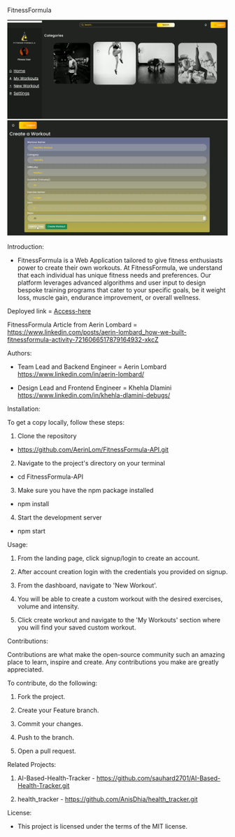 FitnessFormula

![dashboard-image](dashboard-1.png)
![custom-workout](create-workout.png)

Introduction:

- FitnessFormula is a Web Application tailored to give fitness enthusiasts power to create their own workouts. At FitnessFormula, we understand that each individual has unique fitness needs and preferences. Our platform leverages advanced algorithms and user input to design bespoke training programs that cater to your specific goals, be it weight loss, muscle gain, endurance improvement, or overall wellness.

Deployed link = [Access-here](https://web.fitnessformula.al-code.tech/)

FitnessFormula Article from Aerin Lombard = https://www.linkedin.com/posts/aerin-lombard_how-we-built-fitnessformula-activity-7216066517879164932-xkcZ

Authors:

- Team Lead and Backend Engineer = Aerin Lombard https://www.linkedin.com/in/aerin-lombard/

- Design Lead and Frontend Engineer = Khehla Dlamini https://www.linkedin.com/in/khehla-dlamini-debugs/

Installation:

To get a copy locally, follow these steps:

1. Clone the repository

- https://github.com/AerinLom/FitnessFormula-API.git

2. Navigate to the project's directory on your terminal

- cd FitnessFormula-API

3. Make sure you have the npm package installed

- npm install

4. Start the development server

- npm start

Usage:

1. From the landing page, click signup/login to create an account.

2. After account creation login with the credentials you provided on signup.

3. From the dashboard, navigate to 'New Workout'.

4. You will be able to create a custom workout with the desired exercises, volume and intensity.

5. Click create workout and navigate to the 'My Workouts' section where you will find your saved custom workout.

Contributions:

Contributions are what make the open-source community such an amazing place to learn, inspire and create. Any contributions you make are greatly appreciated.

To contribute, do the following:

1. Fork the project.

2. Create your Feature branch.

3. Commit your changes.

4. Push to the branch.

5. Open a pull request.

Related Projects:

1. AI-Based-Health-Tracker - https://github.com/sauhard2701/AI-Based-Health-Tracker.git 

2. health_tracker - https://github.com/AnisDhia/health_tracker.git

License:

- This project is licensed under the terms of the MIT license.
